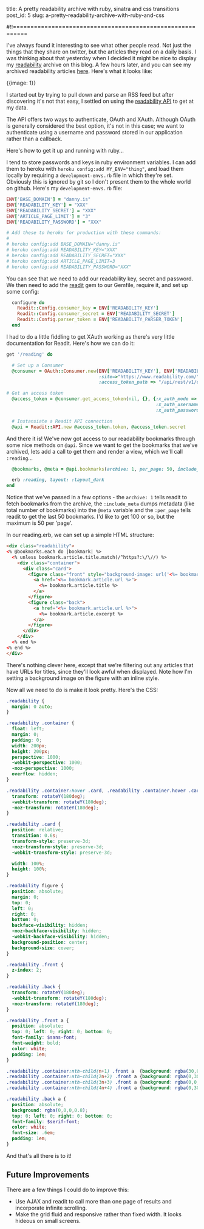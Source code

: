 title: A pretty readability archive with ruby, sinatra and css transitions
post_id: 5
slug: a-pretty-readability-archive-with-ruby-and-css

#!!==========================================================

I've always found it interesting to see what other people read. Not just the things that they share on twitter, but the articles they read on a daily basis. I was thinking about that yesterday when I decided it might be nice to display my [readability](https://www.readability.com) archive on this blog. A few hours later, and you can see my archived readability articles [here](http://danny.is/writing). Here's what it looks like: 

{{image: 1}}

I started out by trying to pull down and parse an RSS feed but after discovering it's not that easy, I settled on using the [readability API](https://www.readability.com/developers/api) to get at my data.

The API offers two ways to authenticate, OAuth and XAuth. Although OAuth is generally considered the best option, it's not in this case; we want to authenticate using a username and password stored in our application rather than a callback.

Here's how to get it up and running with ruby...

I tend to store passwords and keys in ruby environment variables. I can add them to heroku with `heroku config:add MY_ENV="thing"`, and load them locally by requiring a `development-envs.rb` file in which they're set. Obviously this is ignored by git so I don't present them to the whole world on github. Here's my `development-envs.rb` file:

````ruby
ENV['BASE_DOMAIN'] = "danny.is"
ENV['READABILITY_KEY'] = "XXX"
ENV['READABILITY_SECRET'] = "XXX"
ENV['ARTICLE_PAGE_LIMIT'] = "3"
ENV['READABILITY_PASSWORD'] = "XXX"

# Add these to heroku for production with these commands:
# 
# heroku config:add BASE_DOMAIN="danny.is"
# heroku config:add READABILITY_KEY="XXX"
# heroku config:add READABILITY_SECRET="XXX"
# heroku config:add ARTICLE_PAGE_LIMIT=3
# heroku config:add READABILITY_PASSWORD="XXX"
````

You can see that we need to add our readability key, secret and password. We then need to add the [readit](https://github.com/29decibel/readit) gem to our Gemfile, require it, and set up some config:

````ruby
  configure do
    Readit::Config.consumer_key = ENV['READABILITY_KEY']
    Readit::Config.consumer_secret = ENV['READABILITY_SECRET']
    Readit::Config.parser_token = ENV['READABILITY_PARSER_TOKEN']
  end
````

I had to do a little fiddling to get XAuth working as there's very little documentation for Readit. Here's how we can do it:

````ruby
get '/reading' do

  # Set up a Consumer
  @consumer = OAuth::Consumer.new(ENV['READABILITY_KEY'], ENV['READABILITY_SECRET'],
                                  :site=>"https://www.readability.com/",
                                  :access_token_path => "/api/rest/v1/oauth/access_token/")

# Get an access token
  @access_token = @consumer.get_access_token(nil, {}, {:x_auth_mode => 'client_auth',
                                                       :x_auth_username => ENV['READABILITY_KEY'],
                                                       :x_auth_password => ENV['READABILITY_PASSWORD'] })

  # Instansiate a Readit API connection
  @api = Readit::API.new @access_token.token, @access_token.secret
````

And there it is! We've now got access to our readability bookmarks through some nice methods on `@api`. Since we want to get the bookmarks that we've archived, lets add a call to get them and render a view, which we'll call `:reading`...

````ruby
  @bookmarks, @meta = @api.bookmarks(archive: 1, per_page: 50, include_meta: true)

  erb :reading, layout: :layout_dark
end
````

Notice that we've passed in a few options - the `archive: 1` tells readit to fetch bookmarks from the archive, the `:include_meta` dumps metadata (like total number of bookmarks) into the `@meta` variable and the `:per_page` tells readit to get the last 50 bookmarks. I'd like to get 100 or so, but the maximum is 50 per 'page'.

In our reading.erb, we can set up a simple HTML structure:

````html
<div class="readability">
<% @bookmarks.each do |bookmark| %>
  <% unless bookmark.article.title.match(/^https?:\/\//) %>
    <div class="container">
      <div class="card">
        <figure class="front" style="background-image: url('<%= bookmark.article.lead_image_url %>')">
          <a href="<%= bookmark.article.url %>">
            <%= bookmark.article.title %>
          </a>
        </figure>
        <figure class="back">
          <a href="<%= bookmark.article.url %>">
            <%= bookmark.article.excerpt %>
          </a>
        </figure>
      </div>
    </div>
  <% end %>
<% end %>
</div>
````

There's nothing clever here, except that we're filtering out any articles that have URLs for titles, since they'll look awful when displayed. Note how I'm setting a background image on the figure with an inline style.

Now all we need to do is make it look pretty. Here's the CSS:

````scss
.readability {
  margin: 0 auto;
}

.readability .container {
  float: left;
  margin: 0;
  padding: 0;
  width: 200px;
  height: 200px;
  perspective: 1000;
  -webkit-perspective: 1000;
  -moz-perspective: 1000;
  overflow: hidden;
}

.readability .container:hover .card, .readability .container.hover .card {
  transform: rotateY(180deg);
  -webkit-transform: rotateY(180deg);
  -moz-transform: rotateY(180deg);
}

.readability .card {
  position: relative;
  transition: 0.6s;
  transform-style: preserve-3d;
  -moz-transform-style: preserve-3d;
  -webkit-transform-style: preserve-3d;

  width: 100%;
  height: 100%;
}

.readability figure {
  position: absolute;
  margin: 0;
  top: 0;
  left: 0;
  right: 0;
  bottom: 0;
  backface-visibility: hidden;
  -moz-backface-visibility: hidden;
  -webkit-backface-visibility: hidden;
  background-position: center;
  background-size: cover;
}

.readability .front {
  z-index: 2;
}

.readability .back {
  transform: rotateY(180deg);
  -webkit-transform: rotateY(180deg);
  -moz-transform: rotateY(180deg);
}

.readability .front a {
  position: absolute;
  top: 0; left: 0; right: 0; bottom: 0;
  font-family: $sans-font;
  font-weight: bold;
  color: white;
  padding: 1em;
}

.readability .container:nth-child(n+1) .front a  {background: rgba(30,0,0,0.6); color: rgba(255,255,255,0.8)}
.readability .container:nth-child(2n+2) .front a {background: rgba(0,30,0,0.6); color: rgba(255,255,255,0.8)}
.readability .container:nth-child(3n+3) .front a {background: rgba(0,0,30,0.6); color: rgba(255,255,255,0.8)}
.readability .container:nth-child(4n+4) .front a {background: rgba(0,30,30,0.6); color: rgba(255,255,255,0.8)}

.readability .back a {
  position: absolute;
  background: rgba(0,0,0,0.8);
  top: 0; left: 0; right: 0; bottom: 0;
  font-family: $serif-font;
  color: white;
  font-size: .6em;
  padding: 1em;
}
````

And that's all there is to it!

## Future Improvements

There are a few things I could do to improve this:

- Use AJAX and readit to call more than one page of results and incorporate infinite scrolling.
- Make the grid fluid and responsive rather than fixed width. It looks hideous on small screens.
